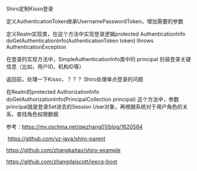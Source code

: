 Shiro定制Kisso登录

定义AuthenticationToken继承UsernamePasswordToken，增加需要的参数

定义Realm实现类，在这个方法中实现登录逻辑protected AuthenticationInfo doGetAuthenticationInfo(AuthenticationToken token) throws AuthenticationException 

在登录的实现方法中，SimpleAuthenticationInfo类中的 principal 封装登录关键信息（比如，用户ID，机构ID等）

返回前，处理一下Kisso，？？？ Shiro处理单点登录的问题

在Realm的protected AuthorizationInfo doGetAuthorizationInfo(PrincipalCollection principal) 这个方法中，参数principal就是登录Set进去的Session User对象，再根据系统对于用户角色的关系，查找角色权限数据





参考：https://my.oschina.net/qwzhang01/blog/1620564



​        https://github.com/yz-java/shiro-parent

https://github.com/zhangkaitao/shiro-example

https://github.com/zhangdaiscott/jeecg-boot

